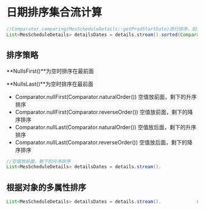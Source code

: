 # 日期排序集合流计算

```java
//Comparator.comparing(MesScheduleDetails::getProdStartDate)进行排序，如果日期为空则会出现空指针异常
List<MesScheduleDetails> detailsDates = details.stream().sorted(Comparator.comparing(MesScheduleDetails::getProdStartDate)).collect(Collectors.toList());
```

## 排序策略

**NullsFirst()**为空时排序在最前面

**NullsLast()**为空时排序在最前面



- Comparator.nullFirst(Comparator.naturalOrder()) 空值放前面，剩下的升序排序
- Comparator.nullFirst(Comparator.reverseOrder()) 空值放前面，剩下的降序排序
- Comparator.nullLast(Comparator.naturalOrder()) 空值放后面，剩下的升序排序
- Comparator.nullLast(Comparator.reverseOrder()) 空值放后面，剩下的降序排序

```java
//空值放前面，剩下的升序排序
List<MesScheduleDetails> detailsDates = details.stream().              sorted(Comparator.comparing(MesScheduleDetails::getProdStartDate,Comparator.nullsFirst(Comparator.naturalOrder()))).collect(Collectors.toList());
```



## 根据对象的多属性排序

```java
List<MesScheduleDetails> detailsDates = details.stream().             sorted(Comparator.comparing(MesScheduleDetails::getProdStartDate,Comparator.nullsFirst(Comparator.naturalOrder())).thenComparing(MesScheduleDetails::getId)).collect(Collectors.toList());
```

